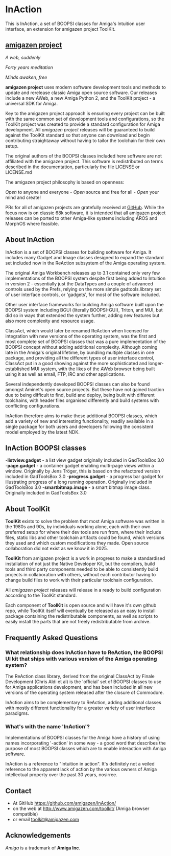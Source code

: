 # InAction

This is InAction, a set of BOOPSI classes for Amiga's Intuition user interface, an extension for amigazen project ToolKit. 

## [amigazen project](http://www.amigazen.com)

*A web, suddenly*

*Forty years meditation*

*Minds awaken, free*

**amigazen project** uses modern software development tools and methods to update and rerelease classic Amiga open source software. Our releases include a new AWeb, a new Amiga Python 2, and the ToolKit project - a universal SDK for Amiga.

Key to the amigazen project approach is ensuring every project can be built with the same common set of development tools and configurations, so the ToolKit project was created to provide a standard configuration for Amiga development. All *amigazen project* releases will be guaranteed to build against the ToolKit standard so that anyone can download and begin contributing straightaway without having to tailor the toolchain for their own setup.

The original authors of the BOOPSI classes included here software are not affiliated with the amigazen project. This software is redistributed on terms described in the documentation, particularly the file LICENSE or LICENSE.md

The amigazen project philosophy is based on openness:

*Open* to anyone and everyone	- *Open* source and free for all	- *Open* your mind and create!

PRs for all of amigazen projects are gratefully received at [GitHub](https://github.com/amigazen/). While the focus now is on classic 68k software, it is intended that all amigazen project releases can be ported to other Amiga-like systems including AROS and MorphOS where feasible.

## About InAction

InAction is a set of BOOPSI classes for building software for Amiga. It includes many Gadget and Image classes designed to expand the standard set included now in the ReAction subsystem of the Amiga operating system. 

The original Amiga Workbench releases up to 3.1 contained only very few implementations of the BOOPSI system despite first being added to Intuition in version 2 - essentially just the DataTypes and a couple of advanced controls used by the Prefs, relying on the more simple gadtools.library set of user interface controls, or 'gadgets', for most of the software included. 

Other user interface frameworks for building Amiga software built upon the BOOPSI system including BGUI (literally BOOPSI-GUI), Triton, and MUI, but did so in ways that extended the system further, adding new features but also more complexity and resource usage.

ClassAct, which would later be renamed ReAction when licensed for integration with new versions of the operating system, was the first and most complete set of BOOPSI classes that was a pure implementation of the BOOPSI concept without adding additional complexity. Although coming late in the Amiga's original lifetime, by bundling multiple classes in one package, and providing all the different types of user interface control, ClassAct put in a good showing against the more sophisticated and longer-established MUI system, with the likes of the AWeb browser being built using it as well as email, FTP, IRC and other applications.

Several independently developed BOOPSI classes can also be found amongst Aminet's open source projects. But these have not gained traction due to being difficult to find, build and deploy, being built with different toolchains, with header files organised differently and build systems with conflicting configurations. 

InAction therefore aims to make these additional BOOPSI classes, which add a variety of new and interesting functionality, readily available in a single package for both users and developers following the consistent model employed by the latest NDK.

## InAction BOOPSI classes

-**listview.gadget** - a list view gadget originally included in GadToolsBox 3.0
-**page.gadget** - a container gadget enabling multi-page views within a window. Originally by Jens Tröger, this is based on the refactored version included in GadToolsBox 3.0
-**progress.gadget** - a progress bar gadget for illustrating progress of a long running operation. Originally included in GadToolsBox 3.0
-**smartbitmap.image** - a smart bitmap image class. Originally included in GadToolsBox 3.0

## About ToolKit

**ToolKit** exists to solve the problem that most Amiga software was written in the 1980s and 90s, by individuals working alone, each with their own preferred setup for where their dev tools are run from, where their include files, static libs and other toolchain artifacts could be found, which versions they used and which custom modifications they made. Open source collaboration did not exist as we know it in 2025. 

**ToolKit** from amigazen project is a work in progress to make a standardised installation of not just the Native Developer Kit, but the compilers, build tools and third party components needed to be able to consistently build projects in collaboration with others, without each contributor having to change build files to work with their particular toolchain configuration. 

All *amigazen project* releases will release in a ready to build configuration according to the ToolKit standard.

Each component of **ToolKit** is open source and will have it's own github repo, while ToolKit itself will eventually be released as an easy to install package containing the redistributable components, as well as scripts to easily install the parts that are not freely redistributable from archive.

## Frequently Asked Questions

### What relationship does InAction have to ReAction, the BOOPSI UI kit that ships with various version of the Amiga operating system?

The ReAction class library, derived from the original ClassAct by Finale Development (Chris Aldi et al) is the 'official' set of BOOPSI classes to use for Amiga applications development, and has been included in all new versions of the operating system released after the closure of Commodore.

InAction aims to be complementary to ReAction, adding additional classes with mostly different functionality for a greater variety of user interface paradigms. 

### What's with the name 'InAction'?

Implementations of BOOPSI classes for the Amiga have a history of using names incorporating '-action' in some way - a good word that describes the purpose of most BOOPSI classes which are to enable interaction with Amiga software.

InAction is a reference to "Intuition in action". It's definitely not a veiled reference to the apparent lack of action by the various owners of Amiga intellectual property over the past 30 years, nosirree.

## Contact 

- At GitHub https://github.com/amigazen/InAction/ 
- on the web at http://www.amigazen.com/toolkit/ (Amiga browser compatible)
- or email toolkit@amigazen.com

## Acknowledgements

*Amiga* is a trademark of **Amiga Inc**. 